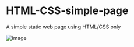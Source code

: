 # HTML-CSS-simple-page

A simple static web page using HTML/CSS only

![image](https://user-images.githubusercontent.com/69699399/214994015-eff97722-288a-468d-b08b-a7eb8c49a284.png)
